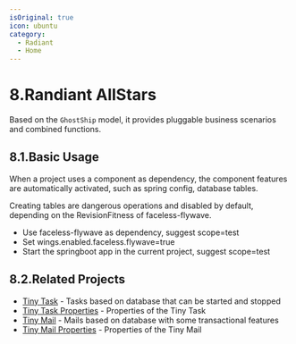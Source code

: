 ```yaml
---
isOriginal: true
icon: ubuntu
category:
  - Radiant
  - Home
---
```


# 8.Randiant AllStars

Based on the `GhostShip` model, it provides pluggable business scenarios and combined functions.

## 8.1.Basic Usage

When a project uses a component as dependency, the component features are automatically activated,
such as spring config, database tables.

Creating tables are dangerous operations and disabled by default, depending on the RevisionFitness of faceless-flywave.

* Use faceless-flywave as dependency, suggest scope=test
* Set wings.enabled.faceless.flywave=true
* Start the springboot app in the current project, suggest scope=test

## 8.2.Related Projects

* [Tiny Task](./8a-tinytask.md) - Tasks based on database that can be started and stopped
* [Tiny Task Properties](./8b-prop-tinytask.md) - Properties of the Tiny Task
* [Tiny Mail](./8c-tinymail.md) - Mails based on database with some transactional features
* [Tiny Mail Properties](./8d-prop-tinymail.md) - Properties of the Tiny Mail
